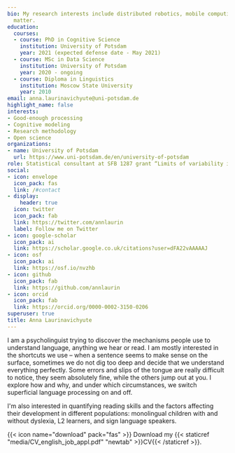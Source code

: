 ```yaml
---
bio: My research interests include distributed robotics, mobile computing and programmable
  matter.
education:
  courses:
  - course: PhD in Cognitive Science
    institution: University of Potsdam
    year: 2021 (expected defense date - May 2021)
  - course: MSc in Data Science
    institution: University of Potsdam
    year: 2020 - ongoing
  - course: Diploma in Linguistics
    institution: Moscow State University
    year: 2010
email: anna.laurinavichyute@uni-potsdam.de
highlight_name: false
interests:
- Good-enough processing
- Cognitive modeling
- Research methodology
- Open science
organizations:
- name: University of Potsdam
  url: https://www.uni-potsdam.de/en/university-of-potsdam
role: Statistical consultant at SFB 1287 grant “Limits of variability in language”
social:
- icon: envelope
  icon_pack: fas
  link: /#contact
- display:
    header: true
  icon: twitter
  icon_pack: fab
  link: https://twitter.com/annlaurin
  label: Follow me on Twitter
- icon: google-scholar
  icon_pack: ai
  link: https://scholar.google.co.uk/citations?user=dFA22vAAAAAJ
- icon: osf
  icon_pack: ai
  link: https://osf.io/nvzhb
- icon: github
  icon_pack: fab
  link: https://github.com/annlaurin
- icon: orcid
  icon_pack: fab
  link: https://orcid.org/0000-0002-3150-0206
superuser: true
title: Anna Laurinavichyute
---
```


I am a psycholinguist trying to discover the mechanisms people use to understand language, anything we hear or read. I am mostly interested in the shortcuts we use – when a sentence seems to make sense on the surface, sometimes we do not dig too deep and decide that we understand everything perfectly. Some errors and slips of the tongue are really difficult to notice, they seem absolutely fine, while the others jump out at you. I explore how and why, and under which circumstances, we switch superficial language processing on and off.

I'm also interested in quantifying reading skills and the factors affecting their development in different populations: monolingual children with and without dyslexia, L2 learners, and sign language speakers.

{{< icon name="download" pack="fas" >}} Download my {{< staticref "media/CV_english_job_appl.pdf" "newtab" >}}CV{{< /staticref >}}.
